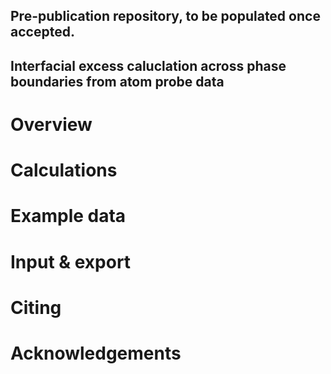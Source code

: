 ## Pre-publication repository, to be populated once accepted.

## Interfacial excess caluclation across phase boundaries from atom probe data
# Overview


# Calculations


# Example data


# Input & export


# Citing


# Acknowledgements

